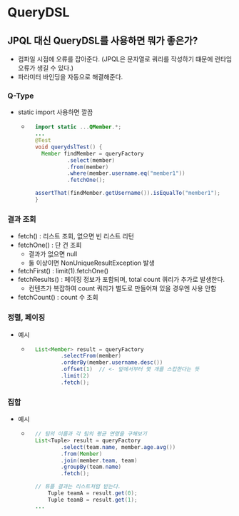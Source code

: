 # QueryDSL

## JPQL 대신 QueryDSL를 사용하면 뭐가 좋은가?
- 컴파일 시점에 오류를 잡아준다. (JPQL은 문자열로 쿼리를 작성하기 떄문에 런타임 오류가 생길 수 있다.)
- 파라미터 바인딩을 자동으로 해결해준다.

### Q-Type
- static import 사용하면 깔끔
	- ```Java
		import static ...QMember.*;
		...
		@Test
		void querydslTest() {
		  Member findMember = queryFactory
		          .select(member)
		          .from(member)
		          .where(member.username.eq("member1"))
		          .fetchOne();

		assertThat(findMember.getUsername()).isEqualTo("member1");
		}
		```

### 결과 조회
- fetch() : 리스트 조회, 없으면 빈 리스트 리턴
- fetchOne() : 단 건 조회
	- 결과가 없으면 null
	- 둘 이상이면 NonUniqueResultException 발생
- fetchFirst() : limit(1).fetchOne()
- fetchResults() : 페이징 정보가 포함되며, total count 쿼리가 추가로 발생한다.
	- 컨텐츠가 복잡하여 count 쿼리가 별도로 만들어져 있을 경우엔 사용 안함
- fetchCount() : count 수 조회

### 정렬, 페이징
- 예시
	- ```Java
		List<Member> result = queryFactory
		        .selectFrom(member)
		        .orderBy(member.username.desc())
		        .offset(1)  // <- 앞에서부터 몇 개를 스킵한다는 뜻
		        .limit(2)
		        .fetch();
		```


### 집합
- 예시
	- ```Java
		// 팀의 이름과 각 팀의 평균 연령을 구해보기
		List<Tuple> result = queryFactory
		        .select(team.name, member.age.avg())
		        .from(Member)
		        .join(member.team, team)
		        .groupBy(team.name)
		        .fetch();

		// 튜플 결과는 리스트처럼 받는다.
		    Tuple teamA = result.get(0);
		    Tuple teamB = result.get(1);
		...
		```
